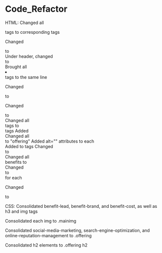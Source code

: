 # Code_Refactor

HTML:
Changed all <div> tags to corresponding<semantic> tags

Changed <div class="header"> to <div header="header">
Under header, changed <div> to <nav>
Brought all <li></li> tags to the same line

Changed <div class="hero"></div> to <figure class="hero"></figure>

Changed <div class="content"> to <main class="content">
Changed all <div id> tags to <article id> tags
Added <article id="search-engine-optimization">
Changed all <article class> to "offering"
Added alt="" attributes to each <article>
Added <mainimg> to <float> tags
Changed <div class="benefits"> to <aside class="benefits">
Changed all <div> benefits to <aside>
Changed <div class> to <aside class> for each

Changed <div class="footer"> to <footer class="footer">

CSS:
Consolidated benefit-lead, benefit-brand, and benefit-cost, as well as h3 and img tags

Consolidated each img to .mainimg

Consolidated social-media-marketing, search-engine-optimization, and online-reputation-management to .offering

Consolidated h2 elements to .offering h2

